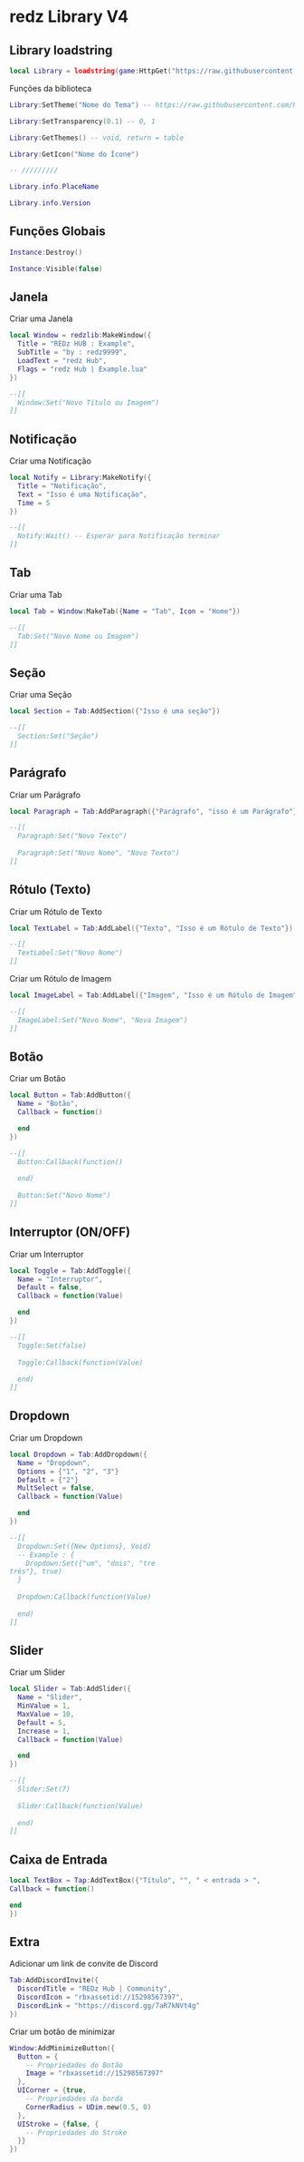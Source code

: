 # redz Library V4
## Library loadstring
```lua
local Library = loadstring(game:HttpGet("https://raw.githubusercontent.com/REDzHUB/RedzLibV4/main/Source.lua"))()
```

Funções da biblioteca
```lua
Library:SetTheme("Nome do Tema") -- https://raw.githubusercontent.com/REDzHUB/RedzLibV4/main/Themes.lua

Library:SetTransparency(0.1) -- 0, 1

Library:GetThemes() -- void, return = table

Library:GetIcon("Nome do Ícone")

-- ///////// 

Library.info.PlaceName

Library.info.Version
```

## Funções Globais
```lua
Instance:Destroy()

Instance:Visible(false)
```

## Janela
Criar uma Janela
```lua
local Window = redzlib:MakeWindow({
  Title = "REDz HUB : Example",
  SubTitle = "by : redz9999",
  LoadText = "redz Hub",
  Flags = "redz Hub | Example.lua"
})

--[[
  Window:Set("Novo Título ou Imagem")
]]
```

## Notificação
Criar uma Notificação
```lua
local Notify = Library:MakeNotify({
  Title = "Notificação",
  Text = "Isso é uma Notificação",
  Time = 5
})

--[[
  Notify:Wait() -- Esperar para Notificação terminar
]]
```

## Tab
Criar uma Tab
```lua
local Tab = Window:MakeTab({Name = "Tab", Icon = "Home"})

--[[
  Tab:Set("Novo Nome ou Imagem")
]]
```

## Seção
Criar uma Seção
```lua
local Section = Tab:AddSection({"Isso é uma seção"})

--[[
  Section:Set("Seção")
]]
```

## Parágrafo
Criar um Parágrafo
```lua
local Paragraph = Tab:AddParagraph({"Parágrafo", "isso é um Parágrafo"})

--[[
  Paragraph:Set("Novo Texto")
  
  Paragraph:Set("Novo Nome", "Novo Texto")
]]
```

## Rótulo (Texto)
Criar um Rótulo de Texto
```lua
local TextLabel = Tab:AddLabel({"Texto", "Isso é um Rótulo de Texto"})

--[[
  TextLabel:Set("Novo Nome")
]]
```

Criar um Rótulo de Imagem
```lua
local ImageLabel = Tab:AddLabel({"Imagem", "Isso é um Rótulo de Imagem", "rbxassetid://"})

--[[
  ImageLabel:Set("Novo Nome", "Nova Imagem")
]]
```

## Botão
Criar um Botão
```lua
local Button = Tab:AddButton({
  Name = "Botão",
  Callback = function()

  end
})

--[[
  Button:Callback(function()
    
  end)
  
  Button:Set("Novo Nome")
]]
```

## Interruptor (ON/OFF)
Criar um Interruptor
```lua
local Toggle = Tab:AddToggle({
  Name = "Interruptor",
  Default = false,
  Callback = function(Value)

  end
})

--[[
  Toggle:Set(false)
  
  Toggle:Callback(function(Value)
  
  end)
]]
```

## Dropdown
Criar um Dropdown
```lua
local Dropdown = Tab:AddDropdown({
  Name = "Dropdown",
  Options = {"1", "2", "3"}
  Default = {"2"}
  MultSelect = false,
  Callback = function(Value)

  end
})

--[[
  Dropdown:Set({New Options}, Void)
  -- Example : {
    Dropdown:Set({"um", "dois", "tre
três"}, true)
  }
  
  Dropdown:Callback(function(Value)
    
  end)
]]
```

## Slider
Criar um Slider
```lua
local Slider = Tab:AddSlider({
  Name = "Slider",
  MinValue = 1,
  MaxValue = 10,
  Default = 5,
  Increase = 1,
  Callback = function(Value)

  end
})

--[[
  Slider:Set(7)
  
  Slider:Callback(function(Value)
    
  end)
]]
```
## Caixa de Entrada
```lua
local TextBox = Tap:AddTextBox({"Título", "", " < entrada > ",
Callback = function()

end
})
```



## Extra
Adicionar um link de convite de Discord
```lua
Tab:AddDiscordInvite({
  DiscordTitle = "REDz Hub | Community",
  DiscordIcon = "rbxassetid://15298567397",
  DiscordLink = "https://discord.gg/7aR7kNVt4g"
})
```

Criar um botão de minimizar
```lua
Window:AddMinimizeButton({
  Button = {
    -- Propriedades do Botão
    Image = "rbxassetid://15298567397"
  },
  UICorner = {true,
    -- Propriedades da borda
    CornerRadius = UDim.new(0.5, 0)
  },
  UIStroke = {false, {
    -- Propriedades do Stroke
  }}
})
```